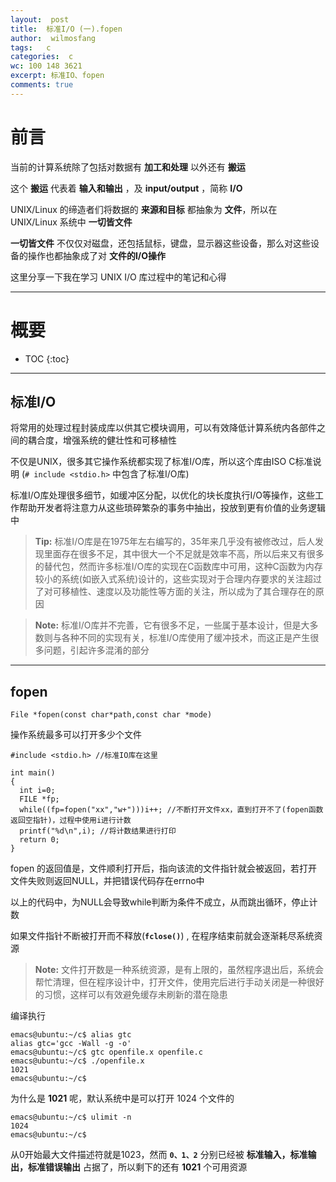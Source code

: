 ```yaml
---
layout:  post
title:  标准I/O (一).fopen
author:  wilmosfang
tags:   c 
categories:  c
wc: 100 148 3621
excerpt: 标准IO、fopen  
comments: true
---
```



# 前言

当前的计算系统除了包括对数据有 **加工和处理** 以外还有 **搬运**

这个 **搬运** 代表着 **输入和输出** ，及 **input/output** ，简称 **I/O**

UNIX/Linux 的缔造者们将数据的 **来源和目标** 都抽象为 **文件**，所以在 UNIX/Linux 系统中 **一切皆文件**

**一切皆文件** 不仅仅对磁盘，还包括鼠标，键盘，显示器这些设备，那么对这些设备的操作也都抽象成了对 **文件的I/O操作**

这里分享一下我在学习 UNIX I/O 库过程中的笔记和心得

---

# 概要

* TOC
{:toc}

---

## 标准I/O

将常用的处理过程封装成库以供其它模块调用，可以有效降低计算系统内各部件之间的耦合度，增强系统的健壮性和可移植性

不仅是UNIX，很多其它操作系统都实现了标准I/O库，所以这个库由ISO C标准说明 (`# include <stdio.h>` 中包含了标准I/O库)

标准I/O库处理很多细节，如缓冲区分配，以优化的块长度执行I/O等操作，这些工作帮助开发者将注意力从这些琐碎繁杂的事务中抽出，投放到更有价值的业务逻辑中

> **Tip:** 标准I/O库是在1975年左右编写的，35年来几乎没有被修改过，后人发现里面存在很多不足，其中很大一个不足就是效率不高，所以后来又有很多的替代包，然而许多标准I/O库的实现在C函数库中可用，这种C函数为内存较小的系统(如嵌入式系统)设计的，这些实现对于合理内存要求的关注超过了对可移植性、速度以及功能性等方面的关注，所以成为了其合理存在的原因


> **Note:**  标准I/O库并不完善，它有很多不足，一些属于基本设计，但是大多数则与各种不同的实现有关，标准I/O库使用了缓冲技术，而这正是产生很多问题，引起许多混淆的部分


---

## fopen


`File *fopen(const char*path,const char *mode)`


操作系统最多可以打开多少个文件

~~~
#include <stdio.h> //标准IO库在这里

int main()
{
  int i=0;
  FILE *fp; 
  while((fp=fopen("xx","w+")))i++; //不断打开文件xx，直到打开不了(fopen函数返回空指针)，过程中使用i进行计数
  printf("%d\n",i); //将计数结果进行打印
  return 0;
}
~~~

fopen 的返回值是，文件顺利打开后，指向该流的文件指针就会被返回，若打开文件失败则返回NULL，并把错误代码存在errno中

以上的代码中，为NULL会导致while判断为条件不成立，从而跳出循环，停止计数

如果文件指针不断被打开而不释放(**`fclose()`**)  , 在程序结束前就会逐渐耗尽系统资源

> **Note:** 文件打开数是一种系统资源，是有上限的，虽然程序退出后，系统会帮忙清理，但在程序设计中，打开文件，使用完后进行手动关闭是一种很好的习惯，这样可以有效避免缓存未刷新的潜在隐患


编译执行

~~~
emacs@ubuntu:~/c$ alias gtc
alias gtc='gcc -Wall -g -o'
emacs@ubuntu:~/c$ gtc openfile.x openfile.c
emacs@ubuntu:~/c$ ./openfile.x 
1021
emacs@ubuntu:~/c$ 
~~~

为什么是 **1021** 呢，默认系统中是可以打开 1024 个文件的

~~~
emacs@ubuntu:~/c$ ulimit -n
1024
emacs@ubuntu:~/c$ 
~~~

从0开始最大文件描述符就是1023，然而 **`0、1、2`** 分别已经被 **标准输入，标准输出，标准错误输出** 占据了，所以剩下的还有 **1021** 个可用资源

